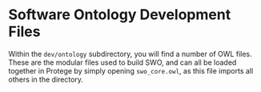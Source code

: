# Software Ontology Development Files

Within the `dev/ontology` subdirectory, you will find a number of OWL files. These are the modular files used to build SWO, and can all be loaded together in Protege by simply opening `swo_core.owl`, as this file imports all others in the directory.
